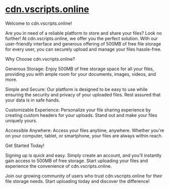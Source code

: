 # [cdn.vscripts.online](https://cdn.vscripts.online)

Welcome to cdn.vscripts.online!

Are you in need of a reliable platform to store and share your files? Look no further! At cdn.vscripts.online, we offer you the perfect solution. With our user-friendly interface and generous offering of 500MB of free file storage for every user, you can securely upload and manage your files hassle-free.

Why Choose cdn.vscripts.online?

Generous Storage: Enjoy 500MB of free storage space for all your files, providing you with ample room for your documents, images, videos, and more.

Simple and Secure: Our platform is designed to be easy to use while ensuring the security and privacy of your uploaded files. Rest assured that your data is in safe hands.

Customizable Experience: Personalize your file sharing experience by creating custom headers for your uploads. Stand out and make your files uniquely yours.

Accessible Anywhere: Access your files anytime, anywhere. Whether you're on your computer, tablet, or smartphone, your files are always within reach.

Get Started Today!

Signing up is quick and easy. Simply create an account, and you'll instantly gain access to 500MB of free storage. Start uploading your files and experience the convenience of cdn.vscripts.online.

Join our growing community of users who trust cdn.vscripts.online for their file storage needs. Start uploading today and discover the difference!

<!--

**Here are some ideas to get you started:**

🙋‍♀️ A short introduction - what is your organization all about?
🌈 Contribution guidelines - how can the community get involved?
👩‍💻 Useful resources - where can the community find your docs? Is there anything else the community should know?
🍿 Fun facts - what does your team eat for breakfast?
🧙 Remember, you can do mighty things with the power of [Markdown](https://docs.github.com/github/writing-on-github/getting-started-with-writing-and-formatting-on-github/basic-writing-and-formatting-syntax)
-->
